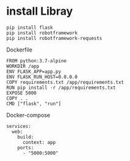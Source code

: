 
# install Libray
```
pip install flask
pip install robotframework
pip install robotframework-requests
```
Dockerfile
```
FROM python:3.7-alpine
WORKDIR /app
ENV FLASK_APP=app.py
ENV FLASK_RUN_HOST=0.0.0.0
COPY requirements.txt /app/requirements.txt
RUN pip install -r /app/requirements.txt
EXPOSE 5000
COPY . .
CMD ["flask", "run"]
```

Docker-compose
```
services:
  web:
    build:
      context: app
    ports:
      - "5000:5000"
```

